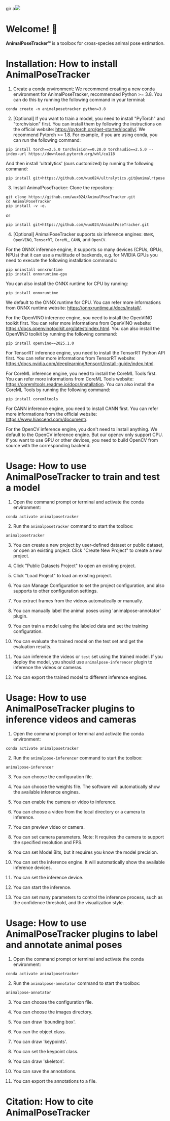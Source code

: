 gir a![](https://s3.bmp.ovh/imgs/2025/05/15/e246d2b0dec75c56.png)

# Welcome! 👋

**AnimalPoseTracker™️** is a toolbox for cross-species animal pose estimation. 

# Installation: How to install AnimalPoseTracker

1. Create a conda environment:
We recommend creating a new conda environment for AnimalPoseTracker, recommended Python >= 3.8. You can do this by running the following command in your terminal:
```
conda create -n animalposetracker python=3.8
```

2. [Optional] If you want to train a model, you need to install "PyTorch" and "torchvision" first. You can install them by following the instructions on the official website: https://pytorch.org/get-started/locally/. We recommend Pytorch >= 1.8. For example, if you are using conda, you can run the following command:
```
pip install torch==2.5.0 torchvision==0.20.0 torchaudio==2.5.0 --index-url https://download.pytorch.org/whl/cu118
```

And then install 'ultralytics' (ours customized) by running the following command:
```
pip install git+https://github.com/wux024/ultralytics.git@animalrtpose
```

3. Install AnimalPoseTracker: 
Clone the repository:
```
git clone https://github.com/wux024/AnimalPoseTracker.git
cd AnimalPoseTracker
pip install -v -e.
```
or 
```
pip install git+https://github.com/wux024/AnimalPoseTracker.git
```

4. [Optional] AnimalPoseTracker supports six inference engines: `ONNX`, `OpenVINO`, `TensorRT`, `CoreML`, `CANN`, and `OpenCV`. 

For the ONNX inference engine, it supports so many devices (CPUs, GPUs, NPUs) that it can use a multitude of backends, e.g. for NVIDIA GPUs you need to execute the following installation commands:
```
pip uninstall onnxruntime
pip install onnxruntime-gpu
```
You can also install the ONNX runtime for CPU by running:
```
pip install onnxruntime
```
We default to the ONNX runtime for CPU. You can refer more informations from ONNX runtime website: https://onnxruntime.ai/docs/install/.

For the OpenVINO inference engine, you need to install the OpenVINO toolkit first. You can refer more informations from OpenVINO website: https://docs.openvinotoolkit.org/latest/index.html. You can also install the OpenVINO toolkit by running the following command:
```
pip install openvino==2025.1.0
```

For TensorRT inference engine, you need to install the TensorRT Python API first. You can refer more informations from TensorRT website: https://docs.nvidia.com/deeplearning/tensorrt/install-guide/index.html. 

For CoreML inference engine, you need to install the CoreML Tools first. You can refer more informations from CoreML Tools website: https://coremltools.readme.io/docs/installation. You can also install the CoreML Tools by running the following command:
```
pip install coremltools 
```

For CANN inference engine, you need to install CANN first. You can refer more informations from the official website: https://www.hiascend.com/document/. 

For the OpenCV inference engine, you don't need to install anything. We default to the OpenCV inference engine. But our opencv only support CPU. If you want to use GPU or other devices, you need to build OpenCV from source with the corresponding backend.

# Usage: How to use AnimalPoseTracker to train and test a model

1. Open the command prompt or terminal and activate the conda environment:
```
conda activate animalposetracker
```

2. Run the `animalposetracker` command to start the toolbox:
```
animalposetracker
```

3. You can create a new project by user-defined dataset or public dataset, or open an existing project. Click "Create New Project" to create a new project.

4. Click "Public Datasets Project" to open an existing project.

5. Click "Load Project" to load an existing project.

6. You can Manage Configuration to set the project configuration, and also supports to other configuration settings.

7. You extract frames from the videos automatically or manually.

8. You can manually label the animal poses using 'animalpose-annotator' plugin.

9. You can train a model using the labeled data and set the training configuration.

10. You can evaluate the trained model on the test set and get the evaluation results.

11. You can inference the videos or `test` set using the trained model. If you deploy the model, you should use `animalpose-inferencer` plugin to inference the videos or cameras.

12. You can export the trained model to different inference engines.

# Usage: How to use AnimalPoseTracker plugins to inference videos and cameras

1. Open the command prompt or terminal and activate the conda environment:
```
conda activate animalposetracker
```

2. Run the `animalpose-inferencer` command to start the toolbox:
```
animalpose-inferencer
```

3. You can choose the configuration file.

4. You can choose the weights file. The software will automatically show the available inference engines.

5. You can enable the camera or video to inference.

6. You can choose a video from the local directory or a camera to inference.

7. You can preview video or camera.

8. You can set camera parameters. Note: It requires the camera to support the specified resolution and FPS.

9. You can set Model Bits, but it requires you know the model precision.

10. You can set the inference engine. It will automatically show the available inference devices.

11. You can set the inference device.

12. You can start the inference.

13. You can set many parameters to control the inference process, such as the confidence threshold, and the visualization style.

# Usage: How to use AnimalPoseTracker plugins to label and annotate animal poses

1. Open the command prompt or terminal and activate the conda environment:
```
conda activate animalposetracker
```

2. Run the `animalpose-annotator` command to start the toolbox:
```
animalpose-annotator
```

3. You can choose the configuration file.

4. You can choose the images directory.

5. You can draw 'bounding box'.

6. You can the object class.

7. You can draw 'keypoints'.

8. You can set the keypoint class.

9. You can draw 'skeleton'.

10. You can save the annotations.

11. You can export the annotations to a file.

# Citation: How to cite AnimalPoseTracker

